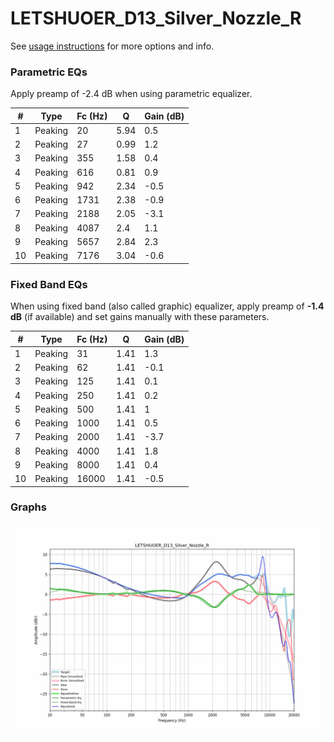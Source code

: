 # LETSHUOER_D13_Silver_Nozzle_R
See [usage instructions](https://github.com/jaakkopasanen/AutoEq#usage) for more options and info.

### Parametric EQs
Apply preamp of -2.4 dB when using parametric equalizer.

|   # | Type    |   Fc (Hz) |    Q |   Gain (dB) |
|-----|---------|-----------|------|-------------|
|   1 | Peaking |        20 | 5.94 |         0.5 |
|   2 | Peaking |        27 | 0.99 |         1.2 |
|   3 | Peaking |       355 | 1.58 |         0.4 |
|   4 | Peaking |       616 | 0.81 |         0.9 |
|   5 | Peaking |       942 | 2.34 |        -0.5 |
|   6 | Peaking |      1731 | 2.38 |        -0.9 |
|   7 | Peaking |      2188 | 2.05 |        -3.1 |
|   8 | Peaking |      4087 | 2.4  |         1.1 |
|   9 | Peaking |      5657 | 2.84 |         2.3 |
|  10 | Peaking |      7176 | 3.04 |        -0.6 |

### Fixed Band EQs
When using fixed band (also called graphic) equalizer, apply preamp of **-1.4 dB** (if available) and set gains manually with these parameters.

|   # | Type    |   Fc (Hz) |    Q |   Gain (dB) |
|-----|---------|-----------|------|-------------|
|   1 | Peaking |        31 | 1.41 |         1.3 |
|   2 | Peaking |        62 | 1.41 |        -0.1 |
|   3 | Peaking |       125 | 1.41 |         0.1 |
|   4 | Peaking |       250 | 1.41 |         0.2 |
|   5 | Peaking |       500 | 1.41 |         1   |
|   6 | Peaking |      1000 | 1.41 |         0.5 |
|   7 | Peaking |      2000 | 1.41 |        -3.7 |
|   8 | Peaking |      4000 | 1.41 |         1.8 |
|   9 | Peaking |      8000 | 1.41 |         0.4 |
|  10 | Peaking |     16000 | 1.41 |        -0.5 |

### Graphs
![](./LETSHUOER_D13_Silver_Nozzle_R.png)
